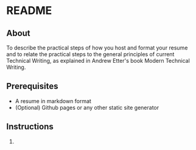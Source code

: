 # README
## About
To describe the practical steps of how you host and format your resume and to relate the practical steps to the general principles of current Technical Writing, as explained in Andrew Etter's book Modern Technical Writing.

## Prerequisites
- A resume in markdown format
- (Optional) Github pages or any other static site generator

## Instructions
1. 
<!--stackedit_data:
eyJoaXN0b3J5IjpbMTUzNzczMTkzOSwxODIwNjYzNjI2LC0yMD
g4NzQ2NjEyXX0=
-->